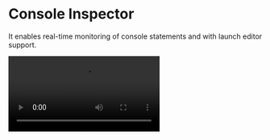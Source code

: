 # Console Inspector

It enables real-time monitoring of console statements and with launch editor support.

<video src="https://static.yuy1n.io/console-inspector.mp4" controls />

## Options

```js
TurboConsole({
  // Disable inspector feature
  inspector: false,
})

TurboConsole({
  // Not print inspector url in the console when server start
  inspector: {
    printUrl: false,
  },
})
```

## Nuxt Devtools

If you are using Nuxt, You can also view **Console Inspector** from `Nuxt devtools`.

![console inspector nuxt devtools](https://static.yuy1n.io/console-inspector-nuxt-devtools.png)

## Vue Devtools

If you are using [Vue Devtools](https://devtools.vuejs.org/), you can view **Console Inspector** on devtools by the following configuration:

1. Install `@vue/devtools-api` first:

:::code-group

```shell [npm]
npm install -D @vue/devtools-api
```

```shell [pnpm]
pnpm install -D @vue/devtools-api
```

```shell [yarn]
yarn add -D @vue/devtools-api
```

```shell [bun]
bun install -D @vue/devtools-api
```

:::

2. Add the following code to your entry file:

```js [main.js]
import '~console/vue-devtools'
```

![console inspector vue devtools](https://static.yuy1n.io/console-inspector-vite-devtools.png)
